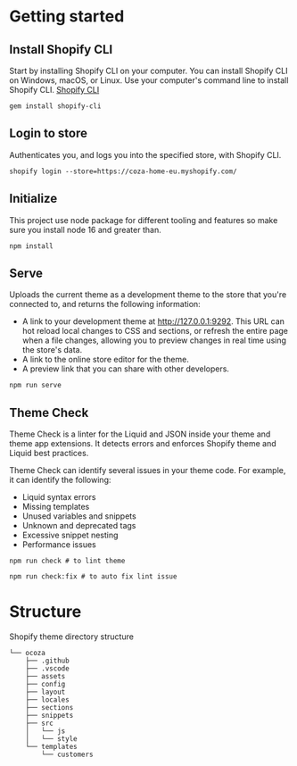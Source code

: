 # Getting started

## Install Shopify CLI

Start by installing Shopify CLI on your computer. You can install Shopify CLI on Windows, macOS, or Linux. Use your computer's command line to install Shopify CLI. [Shopify CLI](https://shopify.dev/themes/tools/cli/installation#install-shopify-cli)

```shell
gem install shopify-cli
```

## Login to store

Authenticates you, and logs you into the specified store, with Shopify CLI.

```shell
shopify login --store=https://coza-home-eu.myshopify.com/
```

## Initialize

This project use node package for different tooling and features so make sure you install node 16 and greater than.

```shell
npm install
```

## Serve

Uploads the current theme as a development theme to the store that you're connected to, and returns the following information:

- A link to your development theme at http://127.0.0.1:9292. This URL can hot reload local changes to CSS and sections, or refresh the entire page when a file changes, allowing you to preview changes in real time using the store's data.
- A link to the online store editor for the theme.
- A preview link that you can share with other developers.

```shell
npm run serve
```

## Theme Check

Theme Check is a linter for the Liquid and JSON inside your theme and theme app extensions. It detects errors and enforces Shopify theme and Liquid best practices.

Theme Check can identify several issues in your theme code. For example, it can identify the following:

- Liquid syntax errors
- Missing templates
- Unused variables and snippets
- Unknown and deprecated tags
- Excessive snippet nesting
- Performance issues

```shell
npm run check # to lint theme

npm run check:fix # to auto fix lint issue
```

# Structure

Shopify theme directory structure

```
└── ocoza
    ├── .github
    ├── .vscode
    ├── assets
    ├── config
    ├── layout
    ├── locales
    ├── sections
    ├── snippets
    ├── src
    │   └── js
    │   └── style
    └── templates
        └── customers
```
